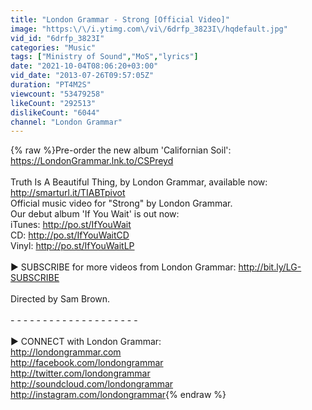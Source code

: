 ```yaml
---
title: "London Grammar - Strong [Official Video]"
image: "https:\/\/i.ytimg.com\/vi\/6drfp_3823I\/hqdefault.jpg"
vid_id: "6drfp_3823I"
categories: "Music"
tags: ["Ministry of Sound","MoS","lyrics"]
date: "2021-10-04T08:06:20+03:00"
vid_date: "2013-07-26T09:57:05Z"
duration: "PT4M2S"
viewcount: "53479258"
likeCount: "292513"
dislikeCount: "6044"
channel: "London Grammar"
---
```

{% raw %}Pre-order the new album 'Californian Soil': <a rel="nofollow" target="blank" href="https://LondonGrammar.lnk.to/CSPreyd​">https://LondonGrammar.lnk.to/CSPreyd​</a> <br /><br />Truth Is A Beautiful Thing, by London Grammar, available now: <a rel="nofollow" target="blank" href="http://smarturl.it/TIABTpivot">http://smarturl.it/TIABTpivot</a><br />Official music video for &quot;Strong&quot; by London Grammar.<br />Our debut album 'If You Wait' is out now:<br />iTunes: <a rel="nofollow" target="blank" href="http://po.st/IfYouWait">http://po.st/IfYouWait</a><br />CD: <a rel="nofollow" target="blank" href="http://po.st/IfYouWaitCD">http://po.st/IfYouWaitCD</a><br />Vinyl: <a rel="nofollow" target="blank" href="http://po.st/IfYouWaitLP">http://po.st/IfYouWaitLP</a><br /><br />▶ SUBSCRIBE for more videos from London Grammar: <a rel="nofollow" target="blank" href="http://bit.ly/LG-SUBSCRIBE">http://bit.ly/LG-SUBSCRIBE</a><br /><br />Directed by Sam Brown.<br /><br />- - - - - - - - - - - - - - - - - - - -<br /><br />▶ CONNECT with London Grammar:<br /><a rel="nofollow" target="blank" href="http://londongrammar.com">http://londongrammar.com</a><br /><a rel="nofollow" target="blank" href="http://facebook.com/londongrammar">http://facebook.com/londongrammar</a><br /><a rel="nofollow" target="blank" href="http://twitter.com/londongrammar">http://twitter.com/londongrammar</a><br /><a rel="nofollow" target="blank" href="http://soundcloud.com/londongrammar">http://soundcloud.com/londongrammar</a><br /><a rel="nofollow" target="blank" href="http://instagram.com/londongrammar">http://instagram.com/londongrammar</a>{% endraw %}
